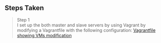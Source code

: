 ## Steps Taken
> Step 1  
I set up the both master and slave servers by using Vagrant by modifying a Vagrantfile with the following configuration:
[Vagrantfile showing VMs modification](images/1.configvms.png)
